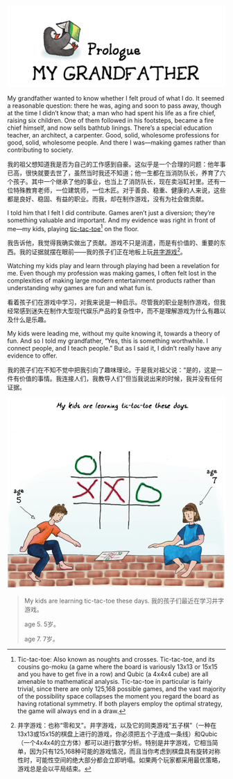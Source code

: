 <p align="center">
  <img src="images/prologue.png"/>
</p>

My grandfather wanted to know whether I felt proud of what I do. It seemed a reasonable question: there he was, aging and soon to pass away, though at the time I didn’t know that; a man who had spent his life as a fire chief, raising six children. One of them followed in his footsteps, became a fire chief himself, and now sells bathtub linings. There’s a special education teacher, an architect, a carpenter. Good, solid, wholesome professions for good, solid, wholesome people. And there I was—making games rather than contributing to society.

我的祖父想知道我是否为自己的工作感到自豪。这似乎是一个合理的问题：他年事已高，很快就要去世了，虽然当时我还不知道；他一生都在当消防队长，养育了六个孩子。其中一个继承了他的事业，也当上了消防队长，现在卖浴缸衬里。还有一位特殊教育老师，一位建筑师，一位木匠。对于善良、稳重、健康的人来说，这些都是良好、稳固、有益的职业。而我，却在制作游戏，没有为社会做贡献。

I told him that I felt I did contribute. Games aren’t just a diversion; they’re something valuable and important. And my evidence was right in front of me—my kids, playing [tic-tac-toe](#user-content-fn-1)[^1] on the floor.

我告诉他，我觉得我确实做出了贡献。游戏不只是消遣，而是有价值的、重要的东西。我的证据就摆在眼前——我的孩子们正在地板上玩[井字游戏](#user-content-fn-2)[^2]。

Watching my kids play and learn through playing had been a revelation for me. Even though my profession was making games, I often felt lost in the complexities of making large modern entertainment products rather than understanding why games are fun and what fun is.

看着孩子们在游戏中学习，对我来说是一种启示。尽管我的职业是制作游戏，但我经常感到迷失在制作大型现代娱乐产品的复杂性中，而不是理解游戏为什么有趣以及什么是乐趣。

My kids were leading me, without my quite knowing it, towards a theory of fun. And so I told my grandfather, “Yes, this is something worthwhile. I connect people, and I teach people.” But as I said it, I didn’t really have any evidence to offer.

我的孩子们在不知不觉中把我引向了趣味理论。于是我对祖父说：“是的，这是一件有价值的事情。我连接人们，我教导人们”但当我说出来的时候，我并没有任何证据。

<p align="center">
  <img src="images/1.png"/>
</p>

> My kids are learning tic-tac-toe these days.
> 我的孩子们最近在学习井字游戏。
> 
> age 5.
> 5岁。
> 
> age 7.
> 7岁。

[^1]: Tic-tac-toe: Also known as noughts and crosses. Tic-tac-toe, and its cousins go-moku (a game where the board is variously 13x13 or 15x15 and you have to get five in a row) and Qubic (a 4x4x4 cube) are all amenable to mathematical analysis. Tic-tac-toe in particular is fairly trivial, since there are only 125,168 possible games, and the vast majority of the possibility space collapses the moment you regard the board as having rotational symmetry. If both players employ the optimal strategy, the game will always end in a draw.

[^2]: 井字游戏：也称“零和叉”。井字游戏，以及它的同类游戏“五子棋”（一种在13x13或15x15的棋盘上进行的游戏，你必须把五个子连成一条线）和Qubic（一个4x4x4的立方体）都可以进行数学分析。特别是井字游戏，它相当简单，因为只有125,168种可能的游戏情况，而且当你考虑到棋盘具有旋转对称性时，可能性空间的绝大部分都会立即坍塌。如果两个玩家都采用最优策略，游戏总是会以平局结束。